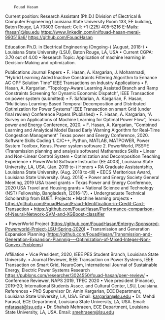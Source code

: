 		Fouad Hasan	
Current position:
Research Assistant (Ph.D.)
Division of Electrical & Computer Engineering
Louisiana State University
Room 133, EE building, Baton Rouge, LA 70803	Contact:
Cell: +1 (225) 405-5216
E-Mails: fhasan1@lsu.edu
https://www.linkedin.com/in/fouad-hasan-meraj-990516a6/
https://github.com/FouadHasan

Education
Ph.D. in Electrical Engineering (Ongoing-)                                                                                            (August, 2018-)
•	Louisiana State University (LSU), Baton Rouge, LA, USA
•	Current CGPA: 3.70 out of 4.00
•	Research Topic: Application of machine learning in Decision-Making and optimization.

Publications
Journal Papers
•	F. Hasan, A. Kargarian, J. Mohammadi, “Hybrid Learning Aided Inactive Constraints Filtering Algorithm to Enhance AC OPF Solution Time” IEEE Transactions on Industry Applications
•	F. Hasan, A. Kargarian, “Topology-Aware Learning Assisted Branch and Ramp Constraints Screening for Dynamic Economic Dispatch”, IEEE Transaction on power system (submitted)
•	F. Safdarian, A. Kargarian, F. Hasan, “Multiclass Learning-Based Temporal Decomposition and Distributed Optimization for Power Systems” IEEE Transaction on smart Grid (under final review)
Conference Papers (Published)
•	F. Hasan, A. Kargarian, “A Survey on Applications of Machine Learning for Optimal Power Flow”, Texas power and Energy Conference, 2020.
•	F. Hasan, A. Kargarian, “Combined Learning and Analytical Model Based Early Warning Algorithm for Real-Time Congestion Management” Texas power and Energy Conference, 2020.
Software Skills 
Coding	1.	C/C++, Python, MATLAB, MATPOWER, Power System Toolbox, Keras.
Power system software	2.	PowerWorld, PSS®E (Transmission planning and analysis software)
Mathematics Skills 
•	Linear and Non-Linear Control System
•	Optimization and Decomposition
Teaching Experience 
•	PowerWorld Software Instructor (EE 4003), Louisiana State University, LA, USA. (Jan. 2019 to-)
Honors
•	RA Graduate Assistantship, Louisiana State University. (Aug. 2018 to-till)
•	EECS Meritorious Award, Louisiana State University. (Aug. 2018)
•	Power and Energy Society General Meeting, 2019 USA travel grants 
•	Texas Power and Energy Conference, 2020 USA Travel and Housing grants
•	National Science and Technology (NST) Fellowship, Bangladesh, (2016-17).
•	Undergraduate Technical Scholarship from BUET.
Projects
•	Machine learning projects 
•	https://github.com/FouadHasan/Fraud-Identification-in-Credit-Card-Transaction
•	https://github.com/FouadHasan/Performance-comparison-of-Neural-Network-SVM-and-XGBoost-classifier

•	PowerWorld Project (https://github.com/FouadHasan/Entergy-Sponsored-Powerworld-Project-LSU-Spring-2020) 
•	Transmission and Generation Expansion Planning (https://github.com/FouadHasan/Transmission-and-Generation-Expansion-Plannnig---Optimization-of-Mixed-Integer-Non-Convex-Problems)

Affiliation
•	Vice President, 2020, IEEE PES Student Branch, Louisiana State University.
•	Journal Reviewer, IEEE Transaction on Power Systems, IEEE Transaction on Smart Grid, NeuroCom, International Journal of Sustainable Energy, Electric Power Systems Research https://publons.com/researcher/3024550/fouad-hasan/peer-review/
•	Conference Reviewer, NAPS 2019, TPEC 2020
•	Vice president (Finance), 2019-20; International Students Assoc. and Cultural Center, LSU, Louisiana.
References
•	PhD Supervisor Dr. Amin Kargarian, ECE Department, Louisiana State University, LA, USA. Email: kargarian@lsu.edu
•	Dr. Mehdi Farasat, ECE Department, Louisiana State University, LA, USA. Email: mfarasat@lsu.edu
•	Dr. Shahab Mehraeen, ECE Department, Louisiana State University, LA, USA. Email: smehraeen@lsu.edu


